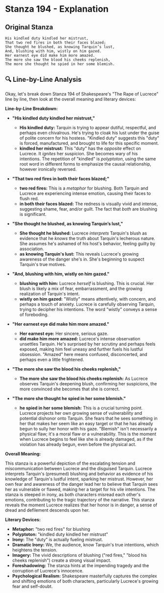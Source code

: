 # Stanza 194 - Explanation

## Original Stanza
```
His kindled duty kindled her mistrust,
That two red fires in both their faces blazed;
She thought he blushed, as knowing Tarquin’s lust,
And, blushing with him, wistly on him gazed.
Her earnest eye did make him more amazed.
The more she saw the blood his cheeks replenish,
The more she thought he spied in her some blemish.
```

## 🔍 Line-by-Line Analysis
Okay, let's break down Stanza 194 of Shakespeare's "The Rape of Lucrece" line by line, then look at the overall meaning and literary devices:

**Line-by-Line Breakdown:**

*   **"His kindled duty kindled her mistrust,"**
    *   **His kindled duty:** Tarquin is trying to appear dutiful, respectful, and perhaps even chivalrous. He's trying to cloak his lust under the guise of polite concern for his hostess. "Kindled duty" suggests this "duty" is forced, manufactured, and brought to life for this specific moment.
    *   **kindled her mistrust:** This "duty" has the *opposite* effect on Lucrece. It *ignites* her suspicion. She becomes wary of his intentions. The repetition of "kindled" is *polyptoton*, using the same root word in different forms to emphasize the causal relationship, however ironically reversed.

*   **"That two red fires in both their faces blazed;"**
    *   **two red fires:** This is a *metaphor* for blushing. Both Tarquin and Lucrece are experiencing intense emotion, causing their faces to flush red.
    *   **in both their faces blazed:** The redness is visually vivid and intense, suggesting shame, fear, and/or guilt. The fact that *both* are blushing is significant.

*   **"She thought he blushed, as knowing Tarquin’s lust,"**
    *   **She thought he blushed:** Lucrece *interprets* Tarquin's blush as evidence that he *knows* the truth about Tarquin's lecherous nature. She assumes he's ashamed of his host's behavior, feeling guilty by association.
    *   **as knowing Tarquin's lust:** This reveals Lucrece's growing awareness of the danger she's in. She's beginning to suspect Tarquin's true motives.

*   **"And, blushing with him, wistly on him gazed."**
    *   **blushing with him:** Lucrece *herself* is blushing. This is crucial. Her blush is likely a mix of fear, embarrassment, and the growing realization of Tarquin's intent.
    *   **wistly on him gazed:** "Wistly" means attentively, with concern, and perhaps a touch of anxiety. Lucrece is carefully observing Tarquin, trying to decipher his intentions. The word "wistly" conveys a sense of foreboding.

*   **"Her earnest eye did make him more amazed."**
    *   **Her earnest eye:** Her sincere, serious gaze.
    *   **did make him more amazed:** Lucrece's intense observation unsettles Tarquin. He's surprised by her scrutiny and perhaps feels exposed, making him feel uneasy and further fuels his lustful obsession. "Amazed" here means confused, disconcerted, and perhaps even a little frightened.

*   **"The more she saw the blood his cheeks replenish,"**
    *   **The more she saw the blood his cheeks replenish:** As Lucrece observes Tarquin's deepening blush, confirming her suspicions, the more convinced she becomes that she is correct.

*   **"The more she thought he spied in her some blemish."**
    *   **he spied in her some blemish:** This is a crucial turning point. Lucrece projects her own growing sense of vulnerability and potential dishonor onto Tarquin. She fears that he sees something in her that makes her seem like an easy target or that he has already begun to sully her honor with his gaze. "Blemish" isn't necessarily a physical flaw; it's a moral flaw or a vulnerability. This is the moment when Lucrece begins to feel like she is already damaged, as if the violation has already begun, even before the physical act.

**Overall Meaning:**

This stanza is a powerful depiction of the escalating tension and miscommunication between Lucrece and the disguised Tarquin. Lucrece interprets Tarquin's (presumed) blushing and behavior as evidence of his knowledge of Tarquin's lustful intent, sparking her mistrust. However, her own fear and awareness of the danger lead her to believe that Tarquin sees her as vulnerable or flawed, making her a target for his vile intentions. The stanza is steeped in irony, as both characters misread each other's emotions, contributing to the tragic trajectory of the narrative. This stanza reveals the moment Lucrece realizes that her honor is in danger, a sense of dread and defilement descends upon her.

**Literary Devices:**

*   **Metaphor:** "two red fires" for blushing
*   **Polyptoton:** "kindled duty kindled her mistrust"
*   **Irony:** The "duty" is actually fueling mistrust.
*   **Dramatic Irony:** We, the audience, know Tarquin's true intentions, which heightens the tension.
*   **Imagery:** The vivid descriptions of blushing ("red fires," "blood his cheeks replenish") create a strong visual impact.
*   **Foreshadowing:** The stanza hints at the impending tragedy and the corruption of Lucrece's innocence.
*   **Psychological Realism:** Shakespeare masterfully captures the complex and shifting emotions of both characters, particularly Lucrece's growing fear and self-doubt.

